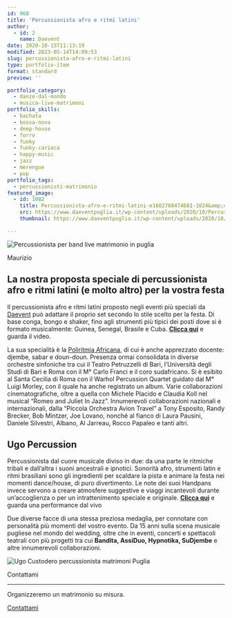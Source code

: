 ```yaml
---
id: 960
title: 'Percussionista afro e ritmi latini'
author:
  - id: 2
    name: Daevent
date: 2020-10-15T11:13:19
modified: 2023-05-14T14:09:53
slug: percussionista-afro-e-ritmi-latini
type: portfolio-item
format: standard
preview: ''

portfolio_category:
  - danze-dal-mondo
  - musica-live-matrimoni
portfolio_skills:
  - bachata
  - bossa-nova
  - deep-house
  - forro
  - funky
  - funky-carioca
  - happy-music
  - jazz
  - merengue
  - pop
portfolio_tags:
  - percussionisti-matrimonio
featured_image: 
  - id: 1082
    title: Percussionista-afro-e-ritmi-latini-e1602760474681-1024&amp;#215;384
    src: https://www.daeventpuglia.it/wp-content/uploads/2020/10/Percussionista-afro-e-ritmi-latini-e1602760474681-1024x384-1-300x113.jpg
    thumbnail: https://www.daeventpuglia.it/wp-content/uploads/2020/10/Percussionista-afro-e-ritmi-latini-e1602760474681-1024x384-1-150x150.jpg

---
```


![Percussionista per band live matrimonio in puglia](https://www.daeventpuglia.it/wp-content/uploads/2020/08/lampugnani_percussioni.jpg)

Maurizio

La nostra proposta speciale di percussionista afro e ritmi latini (e molto altro) per la vostra festa
-----------------------------------------------------------------------------------------------------

Il percussionista afro e ritmi latini proposto negli eventi più speciali da [Daevent](https://www.daeventpuglia.it/demo-video-musica-wedding/) può adattare il proprio set secondo lo stile scelto per la festa. Di base conga, bongo e shaker, fino agli strumenti più tipici dei posti dove si è formato musicalmente: Guinea, Senegal, Brasile e Cuba. [**Clicca qui**](https://youtu.be/-QuNquI4_pM) e guarda il video.

La sua specialità è la [Poliritmia Africana](https://it.wikipedia.org/wiki/Poliritmia), di cui è anche apprezzato docente: djembe, sabar e doun-doun. Presenza ormai consolidata in diverse orchestre sinfoniche tra cui il Teatro Petruzzelli di Bari, l’Università degli Studi di Bari e Roma con il M° Carlo Franci e il coro sudafricano. Si è esibito al Santa Cecilia di Roma con il Warhol Percussion Quartet guidato dal M° Luigi Morley, con il quale ha anche registrato un album. Varie collaborazioni cinematografiche, oltre a quella con Michele Placido e Claudia Koll nel musical “Romeo and Juliet In Jazz”. Innumerevoli collaborazioni nazionali e internazionali, dalla “Piccola Orchestra Avion Travel” a Tony Esposito, Randy Brecker, Bob Mintzer, Joe Lovano, nonché al fianco di Laura Pausini, Daniele Silvestri, Albano, Al Jarreau, Rocco Papaleo e tanti altri.

Ugo Percussion
--------------

Percussionista dal cuore musicale diviso in due: da una parte le ritmiche tribali e dall’altra i suoni ancestrali e ipnotici. Sonorità afro, strumenti latin e ritmi brasiliani sono gli ingredienti per scaldare la pista e animare la festa nei momenti dance/house, di puro divertimento. Le note dei suoi Handpans invece servono a creare atmosfere suggestive e viaggi incantevoli durante un’accoglienza o per un intrattenimento speciale e originale. [**Clicca qui**](https://youtu.be/OcZkgQEUSbU) e guarda una performance dal vivo

Due diverse facce di una stessa preziosa medaglia, per connotare con personalità più momenti del vostro evento. Da 15 anni sulla scena musicale pugliese nel mondo del wedding, oltre che in eventi, concerti e spettacoli teatrali con più progetti tra cui **Bandita, AssiDuo, Hypnotika, SuDjembe** e altre innumerevoli collaborazioni.

![Ugo Custodero percussionista matrimoni Puglia](https://www.daeventpuglia.it/wp-content/uploads/2020/10/Ugo-Custodero-percussionista-matrimoni-Puglia-300x200.jpg "Ugo Custodero percussionista matrimoni Puglia")

Contattami


--------------

Organizzeremo un matrimonio su misura.

[Contattami](http://www.daeventpuglia.it/index.php/contatti/)
